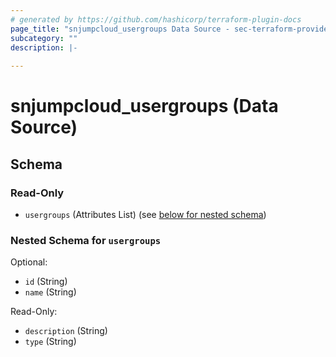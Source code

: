```yaml
---
# generated by https://github.com/hashicorp/terraform-plugin-docs
page_title: "snjumpcloud_usergroups Data Source - sec-terraform-provider-snjumpcloud"
subcategory: ""
description: |-
  
---
```


# snjumpcloud_usergroups (Data Source)





<!-- schema generated by tfplugindocs -->
## Schema

### Read-Only

- `usergroups` (Attributes List) (see [below for nested schema](#nestedatt--usergroups))

<a id="nestedatt--usergroups"></a>
### Nested Schema for `usergroups`

Optional:

- `id` (String)
- `name` (String)

Read-Only:

- `description` (String)
- `type` (String)
